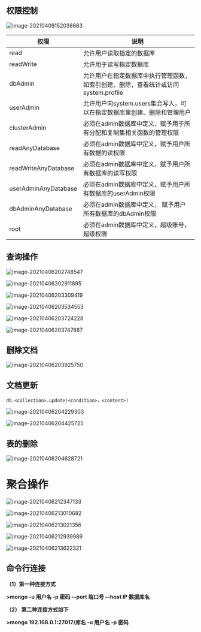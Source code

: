 ## 权限控制



![image-20210409152038663](https://raw.githubusercontent.com/VanniAmor/ImgBed/master/image-20210409152038663.png)



| 权限                 | 说明                                                         |
| -------------------- | ------------------------------------------------------------ |
| read                 | 允许用户读取指定的数据库                                     |
| readWrite            | 允许用于读写指定数据库                                       |
| dbAdmin              | 允许用户在指定数据库中执行管理函数，如索引创建、删除，查看统计或访问system.profile |
| userAdmin            | 允许用户向system.users集合写入，可以在指定数据库里创建、删除和管理用户 |
| clusterAdmin         | 必须在admin数据库中定义，赋予用于所有分配和复制集相关函数的管理权限 |
| readAnyDatabase      | 必须在admin数据库中定义，赋予用户所有数据的读权限            |
| readWriteAnyDatabase | 必须在admin数据库中定义，赋予用户所有数据库的读写权限        |
| userAdminAnyDatabase | 必须在admin数据库中定义，赋予用户所有数据库的userAdmin权限   |
| dbAdminAnyDatabase   | 必须在admin数据库中定义， 赋予用户所有数据库的dbAdmin权限    |
| root                 | 必须在admin数据库中定义，超级账号，超级权限                  |



## 查询操作

![image-20210406202748547](https://raw.githubusercontent.com/VanniAmor/ImgBed/master/image-20210406202748547.png)



![image-20210406202911895](https://raw.githubusercontent.com/VanniAmor/ImgBed/master/image-20210406202911895.png)

![image-20210406203309419](https://raw.githubusercontent.com/VanniAmor/ImgBed/master/image-20210406203309419.png)

![image-20210406203534553](https://raw.githubusercontent.com/VanniAmor/ImgBed/master/image-20210406203534553.png)

![image-20210406203724228](https://raw.githubusercontent.com/VanniAmor/ImgBed/master/image-20210406203724228.png)

![image-20210406203747887](https://raw.githubusercontent.com/VanniAmor/ImgBed/master/image-20210406203747887.png)

## 删除文档

![image-20210406203925750](https://raw.githubusercontent.com/VanniAmor/ImgBed/master/image-20210406203925750.png)



## 文档更新

`db.<collection>.update(<condition>，<content>)`

![image-20210406204229303](https://raw.githubusercontent.com/VanniAmor/ImgBed/master/image-20210406204229303.png)

![image-20210406204425725](https://raw.githubusercontent.com/VanniAmor/ImgBed/master/image-20210406204425725.png)



## 表的删除

![image-20210406204628721](https://raw.githubusercontent.com/VanniAmor/ImgBed/master/image-20210406204628721.png)



# 聚合操作

![image-20210406212347133](https://raw.githubusercontent.com/VanniAmor/ImgBed/master/image-20210406212347133.png)



![image-20210406213010682](https://raw.githubusercontent.com/VanniAmor/ImgBed/master/image-20210406213010682.png)

![image-20210406213021356](https://raw.githubusercontent.com/VanniAmor/ImgBed/master/image-20210406213021356.png)



![image-20210406212939989](https://raw.githubusercontent.com/VanniAmor/ImgBed/master/image-20210406212939989.png)

![image-20210406213622321](https://raw.githubusercontent.com/VanniAmor/ImgBed/master/image-20210406213622321.png)



## 命令行连接



**（1）第一种连接方式**



 **>mongo -u 用户名 -p 密码 --port 端口号 --host IP 数据库名**



**（2） 第二种连接方式如下**

**>mongo 192.168.0.1:27017/库名  -u 用户名 -p 密码**

